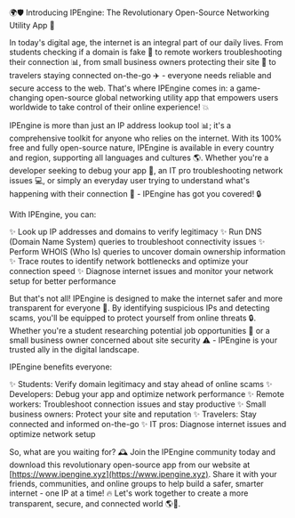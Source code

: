 🌍🛡️ Introducing IPEngine: The Revolutionary Open-Source Networking Utility App 🚀

In today's digital age, the internet is an integral part of our daily lives. From students checking if a domain is fake 💸 to remote workers troubleshooting their connection 📊, from small business owners protecting their site 🏢 to travelers staying connected on-the-go ✈️ - everyone needs reliable and secure access to the web. That's where IPEngine comes in: a game-changing open-source global networking utility app that empowers users worldwide to take control of their online experience! 💥

IPEngine is more than just an IP address lookup tool 📊; it's a comprehensive toolkit for anyone who relies on the internet. With its 100% free and fully open-source nature, IPEngine is available in every country and region, supporting all languages and cultures 🌎. Whether you're a developer seeking to debug your app 🔧, an IT pro troubleshooting network issues 💻, or simply an everyday user trying to understand what's happening with their connection 📡 - IPEngine has got you covered! 🔒

With IPEngine, you can:

✨ Look up IP addresses and domains to verify legitimacy
✨ Run DNS (Domain Name System) queries to troubleshoot connectivity issues
✨ Perform WHOIS (Who Is) queries to uncover domain ownership information
✨ Trace routes to identify network bottlenecks and optimize your connection speed
✨ Diagnose internet issues and monitor your network setup for better performance

But that's not all! IPEngine is designed to make the internet safer and more transparent for everyone 🌟. By identifying suspicious IPs and detecting scams, you'll be equipped to protect yourself from online threats 🔒. Whether you're a student researching potential job opportunities 💼 or a small business owner concerned about site security ⚠️ - IPEngine is your trusted ally in the digital landscape.

IPEngine benefits everyone:

✨ Students: Verify domain legitimacy and stay ahead of online scams
✨ Developers: Debug your app and optimize network performance
✨ Remote workers: Troubleshoot connection issues and stay productive
✨ Small business owners: Protect your site and reputation
✨ Travelers: Stay connected and informed on-the-go
✨ IT pros: Diagnose internet issues and optimize network setup

So, what are you waiting for? 🕰️ Join the IPEngine community today and download this revolutionary open-source app from our website at [https://www.ipengine.xyz](https://www.ipengine.xyz). Share it with your friends, communities, and online groups to help build a safer, smarter internet - one IP at a time! 🔥 Let's work together to create a more transparent, secure, and connected world 🌎👫.